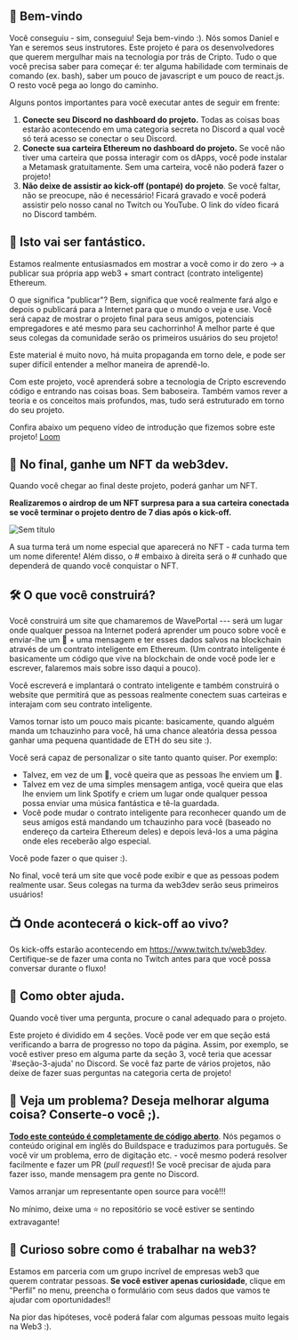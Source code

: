 👋 Bem-vindo
----------------------------------

Você conseguiu - sim, conseguiu! Seja bem-vindo :). Nós somos Daniel e Yan e seremos seus instrutores. Este projeto é para os desenvolvedores que querem mergulhar mais na tecnologia por trás de Cripto. Tudo o que você precisa saber para começar é: ter alguma habilidade com terminais de comando (ex. bash), saber um pouco de javascript e um pouco de react.js. O resto você pega ao longo do caminho.

Alguns pontos importantes para você executar antes de seguir em frente:

1. **Conecte seu Discord no dashboard do projeto.** Todas as coisas boas estarão acontecendo em uma categoria secreta no Discord a qual você só terá acesso se conectar o seu Discord.
2. **Conecte sua carteira Ethereum no dashboard do projeto.** Se você não tiver uma carteira que possa interagir com os dApps, você pode instalar a Metamask gratuitamente. Sem uma carteira, você não poderá fazer o projeto!
3. **Não deixe de assistir ao kick-off (pontapé) do projeto**. Se você faltar, não se preocupe, não é necessário! Ficará gravado e você poderá assistir pelo nosso canal no Twitch ou YouTube. O link do vídeo ficará no Discord também.

🚀 Isto vai ser fantástico.
----------------------------------

Estamos realmente entusiasmados em mostrar a você como ir do zero -> a publicar sua própria app web3 + smart contract (contrato inteligente) Ethereum.

O que significa "publicar"? Bem, significa que você realmente fará algo e depois o publicará para a Internet para que o mundo o veja e use. Você será capaz de mostrar o projeto final para seus amigos, potenciais empregadores e até mesmo para seu cachorrinho! A melhor parte é que seus colegas da comunidade serão os primeiros usuários do seu projeto!

Este material é muito novo, há muita propaganda em torno dele, e pode ser super difícil entender a melhor maneira de aprendê-lo.

Com este projeto, você aprenderá sobre a tecnologia de Cripto escrevendo código e entrando nas coisas boas. Sem baboseira. Também vamos rever a teoria e os conceitos mais profundos, mas, tudo será estruturado em torno do seu projeto.

Confira abaixo um pequeno vídeo de introdução que fizemos sobre este projeto!
[Loom](https://www.loom.com/share/40af551800c4425695f47ed08afd931e)

👀 No final, ganhe um NFT da web3dev.
-------------------

Quando você chegar ao final deste projeto, poderá ganhar um NFT.

**Realizaremos o airdrop de um NFT surpresa para a sua carteira conectada se você terminar o projeto dentro de 7 dias após o kick-off.**

![Sem título](https://i.imgur.com/HlRJTTf.png)

A sua turma terá um nome especial que aparecerá no NFT - cada turma tem um nome diferente! Além disso, o # embaixo à direita será o # cunhado que dependerá de quando você conquistar o NFT.

🛠 O que você construirá?
-----------------------------

Você construirá um site que chamaremos de WavePortal --- será um lugar onde qualquer pessoa na Internet poderá aprender um pouco sobre você e enviar-lhe um 👋 + uma mensagem e ter esses dados salvos na blockchain através de um contrato inteligente em Ethereum. (Um contrato inteligente é basicamente um código que vive na blockchain de onde você pode ler e escrever, falaremos mais sobre isso daqui a pouco).

Você escreverá e implantará o contrato inteligente e também construirá o website que permitirá que as pessoas realmente conectem suas carteiras e interajam com seu contrato inteligente.

Vamos tornar isto um pouco mais picante: basicamente, quando alguém manda um tchauzinho para você, há uma chance aleatória dessa pessoa ganhar uma pequena quantidade de ETH do seu site :).

Você será capaz de personalizar o site tanto quanto quiser. Por exemplo:
- Talvez, em vez de um 👋, você queira que as pessoas lhe enviem um 💩.
- Talvez em vez de uma simples mensagem antiga, você queira que elas lhe enviem um link Spotify e criem um lugar onde qualquer pessoa possa enviar uma música fantástica e tê-la guardada.
- Você pode mudar o contrato inteligente para reconhecer quando um de seus amigos está mandando um tchauzinho para você (baseado no endereço da carteira Ethereum deles) e depois levá-los a uma página onde eles receberão algo especial.

Você pode fazer o que quiser :).

No final, você terá um site que você pode exibir e que as pessoas podem realmente usar. Seus colegas na turma da web3dev serão seus primeiros usuários!


📺 Onde acontecerá o kick-off ao vivo?
---------------------------------------

Os kick-offs estarão acontecendo em <https://www.twitch.tv/web3dev>. Certifique-se de fazer uma conta no Twitch antes para que você possa conversar durante o fluxo!


🤚 Como obter ajuda.
---------------------------------------

Quando você tiver uma pergunta, procure o canal adequado para o projeto.

Este projeto é dividido em 4 seções. Você pode ver em que seção está verificando a barra de progresso no topo da página. Assim, por exemplo, se você estiver preso em alguma parte da seção 3, você teria que acessar `#seção-3-ajuda' no Discord. Se você faz parte de vários projetos, não deixe de fazer suas perguntas na categoria certa de projeto!


🤘 Veja um problema? Deseja melhorar alguma coisa? Conserte-o você ;).
---------------------------------------

**[Todo este conteúdo é completamente de código aberto](https://github.com/w3b3d3v/buildspace-projects)**. Nós pegamos o conteúdo original em inglês do Buildspace e traduzimos para português. Se você vir um problema, erro de digitação etc. - você mesmo poderá resolver facilmente e fazer um PR (_pull request_)! Se você precisar de ajuda para fazer isso, mande mensagem pra gente no Discord. 

Vamos arranjar um representante open source para você!!!

No mínimo, deixe uma ⭐ no repositório se você estiver se sentindo extravagante!


🚨 Curioso sobre como é trabalhar na web3?
-------------------

Estamos em parceria com um grupo incrível de empresas web3 que querem contratar pessoas. **Se você estiver apenas curiosidade**, clique em "Perfil" no menu, preencha o formulário com seus dados que vamos te ajudar com oportunidades!!

Na pior das hipóteses, você poderá falar com algumas pessoas muito legais na Web3 :).